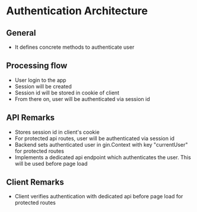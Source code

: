 # Authentication Architecture

## General
- It defines concrete methods to authenticate user

## Processing flow
- User login to the app
- Session will be created
- Session id will be stored in cookie of client
- From there on, user will be authenticated via session id

## API Remarks
- Stores session id in client's cookie
- For protected api routes, user will be authenticated via session id
- Backend sets authenticated user in gin.Context with key "currentUser" for protected routes
- Implements a dedicated api endpoint which authenticates the user. This will be used before page load

## Client Remarks
- Client verifies authentication with dedicated api before page load for protected routes